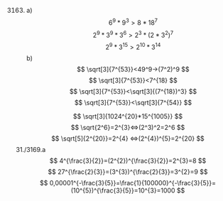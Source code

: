 3163. a)
$$
6^9*9^3>8*18^7
$$
$$
2^9*3^9*3^6>2^3*(2*3^2)^7
$$
$$
2^9*3^ {15}>2^{10}*3^{14}
$$
b)
$$
\sqrt[3]{7^{53}}<49^9->(7^2)^9
$$
$$
\sqrt[3]{7^{53}}<7^{18}
$$
$$
\sqrt[3]{7^{53}}<\sqrt[3]{(7^{18})^3}
$$
$$
\sqrt[3]{7^{53}}<\sqrt[3]{7^{54}}
$$



$$
\sqrt[3]{1024^{20}*15^{1005}}
$$
$$
\sqrt{2^6}=2^{3}<=>(2^3)^2=2^6
$$
$$
\sqrt[5]{2^{20}}=2^{4} <=>(2^{4})^{5}=2^{20}
$$
31./3169.a
$$
4^{\frac{3}{2}}=(2^{2})^{\frac{3}{2}}=2^{3}=8
$$
$$
27^{\frac{2}{3}}=(3^{3})^{\frac{2}{3}}=3^{2}=9
$$
$$
0,00001^{-\frac{3}{5}}=\frac{1}{100000}^{-\frac{3}{5}}=(10^{5})^{\frac{3}{5}}=10^{3}=1000
$$
